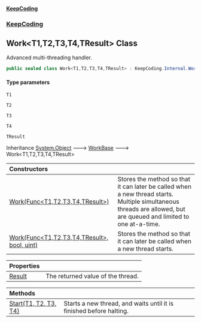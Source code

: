 #### [KeepCoding](index.md 'index')
### [KeepCoding](KeepCoding.md 'KeepCoding')
## Work&lt;T1,T2,T3,T4,TResult&gt; Class
Advanced multi-threading handler.  
```csharp
public sealed class Work<T1,T2,T3,T4,TResult> : KeepCoding.Internal.WorkBase
```
#### Type parameters
<a name='KeepCoding.Work.T1.T2.T3.T4.TResult..T1'></a>
`T1`  
  
<a name='KeepCoding.Work.T1.T2.T3.T4.TResult..T2'></a>
`T2`  
  
<a name='KeepCoding.Work.T1.T2.T3.T4.TResult..T3'></a>
`T3`  
  
<a name='KeepCoding.Work.T1.T2.T3.T4.TResult..T4'></a>
`T4`  
  
<a name='KeepCoding.Work.T1.T2.T3.T4.TResult..TResult'></a>
`TResult`  
  

Inheritance [System.Object](https://docs.microsoft.com/en-us/dotnet/api/System.Object 'System.Object') &#129106; [WorkBase](WorkBase.md 'KeepCoding.Internal.WorkBase') &#129106; Work&lt;T1,T2,T3,T4,TResult&gt;  

| Constructors | |
| :--- | :--- |
| [Work(Func&lt;T1,T2,T3,T4,TResult&gt;)](Work.T1.T2.T3.T4.TResult...ctor.tyMNA4wesOIJ8a0x+vcLtQ.md 'KeepCoding.Work&lt;T1,T2,T3,T4,TResult&gt;.Work(System.Func&lt;T1,T2,T3,T4,TResult&gt;)') | Stores the method so that it can later be called when a new thread starts. Multiple simultaneous threads are allowed, but are queued and limited to one at-a-time.<br/> |
| [Work(Func&lt;T1,T2,T3,T4,TResult&gt;, bool, uint)](Work.T1.T2.T3.T4.TResult...ctor..oe1W2menJ7I+4n8UyuatQ.md 'KeepCoding.Work&lt;T1,T2,T3,T4,TResult&gt;.Work(System.Func&lt;T1,T2,T3,T4,TResult&gt;, bool, uint)') | Stores the method so that it can later be called when a new thread starts.<br/> |

| Properties | |
| :--- | :--- |
| [Result](Work.T1.T2.T3.T4.TResult..Result.md 'KeepCoding.Work&lt;T1,T2,T3,T4,TResult&gt;.Result') | The returned value of the thread.<br/> |

| Methods | |
| :--- | :--- |
| [Start(T1, T2, T3, T4)](Work.T1.T2.T3.T4.TResult..Start.CNMTOC2IGnckpUuUtTkcOQ.md 'KeepCoding.Work&lt;T1,T2,T3,T4,TResult&gt;.Start(T1, T2, T3, T4)') | Starts a new thread, and waits until it is finished before halting.<br/> |
